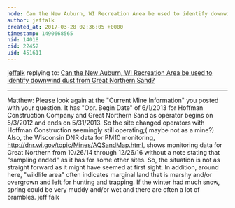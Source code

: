 ```yaml
---
node: Can the New Auburn, WI Recreation Area be used to identify downwind dust from Great Northern Sand?
author: jeffalk
created_at: 2017-03-28 02:36:05 +0000
timestamp: 1490668565
nid: 14018
cid: 22452
uid: 451611
---
```




[jeffalk](../profile/jeffalk) replying to: [Can the New Auburn, WI Recreation Area be used to identify downwind dust from Great Northern Sand?](../notes/mathew/03-15-2017/can-the-new-auburn-wi-recreation-area-be-used-to-identify-downwind-dust-from-great-northern-sand)

----
Matthew: Please look again at the "Current Mine Information" you posted with your question. It has "Opr. Begin Date" of 6/1/2013 for Hoffman Construction Company and Great Northern Sand as operator begins on 5/3/2012 and ends on 5/31/2013. So the site changed operators with Hoffman Construction seemingly still operating;( maybe not as a mine?) Also, the Wisconsin DNR data for PM10 monitoring, http://dnr.wi.gov/topic/Mines/AQSandMap.html, shows monitoring data for Great Northern from 10/26/14 through 12/26/16 without a note stating that "sampling ended" as it has for some other sites. So, the situation is not as straight forward as it might have seemed at first sight. In addition, around here, "wildlife area" often indicates marginal land that is marshy and/or overgrown and left for hunting and trapping. If the winter had much snow, spring could be very muddy and/or wet and there are often a lot of brambles. 
jeff falk